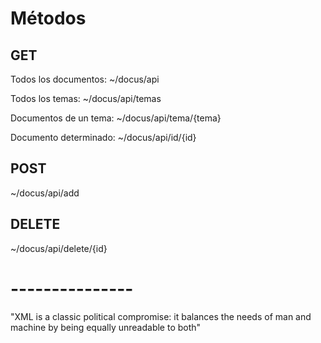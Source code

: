 # Métodos

## GET

Todos los documentos:
~/docus/api

Todos los temas:
~/docus/api/temas

Documentos de un tema:
~/docus/api/tema/{tema}

Documento determinado:
~/docus/api/id/{id}

## POST

~/docus/api/add

## DELETE
~/docus/api/delete/{id}

#
# ---------------

"XML is a classic political compromise: it balances the needs of man and machine by being equally unreadable to both"
